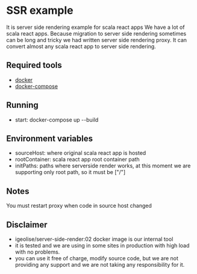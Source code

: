 # SSR example

It is server side rendering example for scala react apps
We have a lot of scala react apps. Because migration to server side rendering sometimes can be long and tricky we had written server side rendering proxy. It can convert almost any scala react app to server side rendering.

## Required tools

- [docker](https://docs.docker.com/install)
- [docker-compose](https://docs.docker.com/compose/install)

## Running

- start: docker-compose up --build

## Environment variables

- sourceHost: where original scala react app is hosted
- rootContainer: scala react app root container path
- initPaths: paths where serverside render works, at this moment we are supporting only root path, so it must be ["/"]

## Notes

You must restart proxy when code in source host changed

## Disclaimer

- igeolise/server-side-render:02 docker image is our internal tool
- it is tested and we are using in some sites in production with high load with no problems.
- you can use it free of charge, modify source code, but we are not providing any support and we are not taking any responsibility for it.
